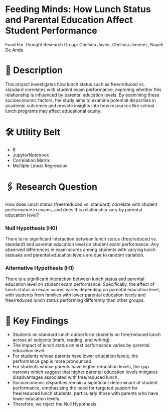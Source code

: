 # Feeding Minds: How Lunch Status and Parental Education Affect Student Performance
Food For Thought Research Group: Chelsea Javier, Chelsea Jimenez, Nayeli De Anda

# 📁 Description
This project investigates how lunch status such as free/reduced vs. standard correlates with student exam performance, exploring whether this relationship is influenced by parental education levels. By examining these socioeconomic factors, the study aims to examine potential disparities in academic outcomes and provide insights into how resources like school lunch programs may affect educational equity.

# 🛠️ Utility Belt
- R
- JupyterNotebook
- Correlation Matrix
- Multiple Linear Regression

# 🖇️ Research Question
How does lunch status (free/reduced vs. standard) correlate with student performance in exams, and does this relationship vary by parental education level?

### Null Hypothesis (H0)
There is no significant interaction between lunch status (free/reduced vs. standard) and parental education level on student exam performance. Any observed differences in exam scores among students with varying lunch statuses and parental education levels are due to random variation.

### Alternative Hypothesis (H1)
There is a significant interaction between lunch status and parental education level on student exam performance. Specifically, the effect of lunch status on exam scores varies depending on parental education level, with students from families with lower parental education levels and free/reduced lunch status performing differently than other groups.

# 🔬 Key Findings
- Students on standard lunch outperform students on free/reduced lunch across all subjects (math, reading, and writing).
- The impact of lunch status on test performance varies by parental education level.
- For students whose parents have lower education levels, the performance gap is more pronounced.
- For students whose parents have higher education levels, the gap narrows which suggest that higher parental education levels mitigates disadvantages associated with free/reduced lunch.
- Socioeconomic disparities remain a significant determinant of student performance, emphasizing the need for targeted support for free/reduced lunch students, particularly those with parents who have lower education levels.
- Therefore, we reject the Null Hypothesis.
